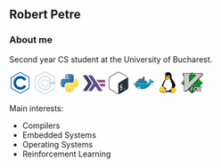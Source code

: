 ## Robert Petre

### About me


Second year CS student at the University of Bucharest.

<p align="left"> 
    <img src="https://github.com/devicons/devicon/blob/master/icons/c/c-line.svg" alt="c" width="40" height="40"/> 
    <img src="https://github.com/devicons/devicon/blob/master/icons/cplusplus/cplusplus-line.svg" alt="cplusplus" width="40" height="40"/> 
    <img src="https://github.com/devicons/devicon/blob/master/icons/python/python-original.svg" alt="python" width="40" height="40"/>
    <img src="https://github.com/devicons/devicon/blob/master/icons/haskell/haskell-original.svg" alt="haskell" width="40" height="40">
    <img src="https://github.com/devicons/devicon/blob/master/icons/bash/bash-original.svg" alt="bash" width="40" height="40">   
    <img src="https://github.com/devicons/devicon/blob/master/icons/docker/docker-original.svg" alt="docker" width="40" height="40">
    <img src="https://github.com/devicons/devicon/blob/master/icons/linux/linux-original.svg" alt="linux" width="40" height="40">
    <img src="https://github.com/devicons/devicon/blob/master/icons/vim/vim-original.svg" alt="neovim" width="40" height="40">
</p>

Main interests:
- Compilers
- Embedded Systems
- Operating Systems
- Reinforcement Learning
